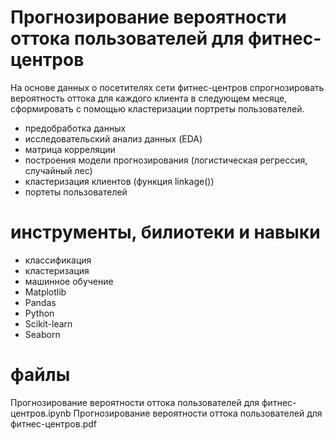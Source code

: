# Прогнозирование вероятности оттока пользователей для фитнес-центров #
На основе данных о посетителях сети фитнес-центров спрогнозировать вероятность оттока для каждого клиента в следующем месяце, сформировать с помощью кластеризации
портреты пользователей.
- предобработка данных
- исследовательский анализ данных (EDA)
- матрица корреляции
- построения модели прогнозирования (логистическая регрессия, случайный лес)
- кластеризация клиентов (функция linkage())
- портеты пользователей

# инструменты, билиотеки и навыки #
* классификация
* кластеризация
* машинное обучение
* Matplotlib
* Pandas
* Python
* Scikit-learn
* Seaborn

# файлы #
Прогнозирование вероятности оттока пользователей для фитнес-центров.ipynb
Прогнозирование вероятности оттока пользователей для фитнес-центров.pdf


